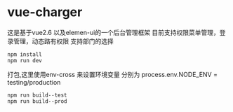 # vue-charger

这是基于vue2.6  以及elemen-ui的一个后台管理框架
目前支持权限菜单管理，登录管理，动态路有权限
支持部门的选择

```
npm install
npm run dev
```


打包,这里使用env-cross 来设置环境变量 分别为 process.env.NODE_ENV = testing/production
```
npm run build--test 
npm run build--prod
```